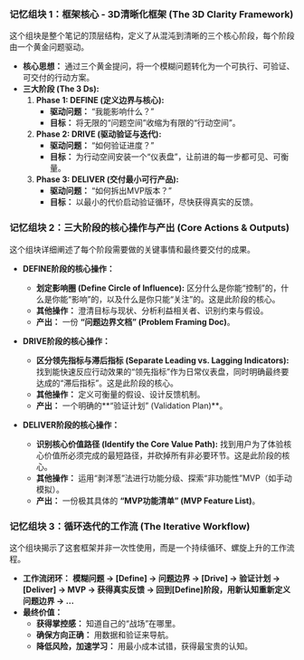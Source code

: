 ### 记忆组块 1：框架核心 - 3D清晰化框架 (The 3D Clarity Framework)

这个组块是整个笔记的顶层结构，定义了从混沌到清晰的三个核心阶段，每个阶段由一个黄金问题驱动。

*   **核心思想：** 通过三个黄金提问，将一个模糊问题转化为一个可执行、可验证、可交付的行动方案。
*   **三大阶段 (The 3 Ds):**
    1.  **Phase 1: DEFINE (定义边界与核心):**
        *   **驱动问题：** “我能影响什么？”
        *   **目标：** 将无限的“问题空间”收缩为有限的“行动空间”。
    2.  **Phase 2: DRIVE (驱动验证与迭代):**
        *   **驱动问题：** “如何验证进度？”
        *   **目标：** 为行动空间安装一个“仪表盘”，让前进的每一步都可见、可衡量。
    3.  **Phase 3: DELIVER (交付最小可行产品):**
        *   **驱动问题：** “如何拆出MVP版本？”
        *   **目标：** 以最小的代价启动验证循环，尽快获得真实的反馈。

### 记忆组块 2：三大阶段的核心操作与产出 (Core Actions & Outputs)

这个组块详细阐述了每个阶段需要做的关键事情和最终要交付的成果。

*   **DEFINE阶段的核心操作：**
    *   **划定影响圈 (Define Circle of Influence):** 区分什么是你能“控制”的，什么是你能“影响”的，以及什么是你只能“关注”的。这是此阶段的核心。
    *   **其他操作：** 澄清目标与现状、分析利益相关者、识别约束与假设。
    *   **产出：** 一份 **“问题边界文档” (Problem Framing Doc)**。

*   **DRIVE阶段的核心操作：**
    *   **区分领先指标与滞后指标 (Separate Leading vs. Lagging Indicators):** 找到能快速反应行动效果的“领先指标”作为日常仪表盘，同时明确最终要达成的“滞后指标”。这是此阶段的核心。
    *   **其他操作：** 定义可衡量的假设、设计反馈机制。
    *   **产出：** 一个明确的**“验证计划” (Validation Plan)**。

*   **DELIVER阶段的核心操作：**
    *   **识别核心价值路径 (Identify the Core Value Path):** 找到用户为了体验核心价值所必须完成的最短路径，并砍掉所有非必要环节。这是此阶段的核心。
    *   **其他操作：** 运用“剥洋葱”法进行功能分级、探索“非功能性”MVP（如手动模拟）。
    *   **产出：** 一份极其具体的 **“MVP功能清单” (MVP Feature List)**。

### 记忆组块 3：循环迭代的工作流 (The Iterative Workflow)

这个组块揭示了这套框架并非一次性使用，而是一个持续循环、螺旋上升的工作流程。

*   **工作流闭环：**
    **模糊问题 → [Define] → 问题边界 → [Drive] → 验证计划 → [Deliver] → MVP → 获得真实反馈 → 回到[Define]阶段，用新认知重新定义问题边界 → ...**
*   **最终价值：**
    *   **获得掌控感：** 知道自己的“战场”在哪里。
    *   **确保方向正确：** 用数据和验证来导航。
    *   **降低风险，加速学习：** 用最小成本试错，获得最宝贵的认知。